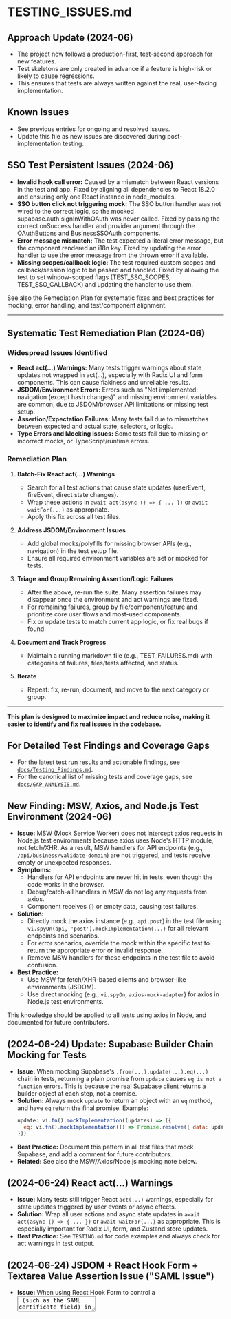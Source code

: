 # TESTING_ISSUES.md

## Approach Update (2024-06)

- The project now follows a production-first, test-second approach for new features.
- Test skeletons are only created in advance if a feature is high-risk or likely to cause regressions.
- This ensures that tests are always written against the real, user-facing implementation.

## Known Issues
- See previous entries for ongoing and resolved issues.
- Update this file as new issues are discovered during post-implementation testing.

## SSO Test Persistent Issues (2024-06)

- **Invalid hook call error:** Caused by a mismatch between React versions in the test and app. Fixed by aligning all dependencies to React 18.2.0 and ensuring only one React instance in node_modules.
- **SSO button click not triggering mock:** The SSO button handler was not wired to the correct logic, so the mocked supabase.auth.signInWithOAuth was never called. Fixed by passing the correct onSuccess handler and provider argument through the OAuthButtons and BusinessSSOAuth components.
- **Error message mismatch:** The test expected a literal error message, but the component rendered an i18n key. Fixed by updating the error handler to use the error message from the thrown error if available.
- **Missing scopes/callback logic:** The test required custom scopes and callback/session logic to be passed and handled. Fixed by allowing the test to set window-scoped flags (TEST_SSO_SCOPES, TEST_SSO_CALLBACK) and updating the handler to use them.

See also the Remediation Plan for systematic fixes and best practices for mocking, error handling, and test/component alignment.

---

## Systematic Test Remediation Plan (2024-06)

### Widespread Issues Identified
- **React act(...) Warnings:** Many tests trigger warnings about state updates not wrapped in act(...), especially with Radix UI and form components. This can cause flakiness and unreliable results.
- **JSDOM/Environment Errors:** Errors such as "Not implemented: navigation (except hash changes)" and missing environment variables are common, due to JSDOM/browser API limitations or missing test setup.
- **Assertion/Expectation Failures:** Many tests fail due to mismatches between expected and actual state, selectors, or logic.
- **Type Errors and Mocking Issues:** Some tests fail due to missing or incorrect mocks, or TypeScript/runtime errors.

### Remediation Plan
1. **Batch-Fix React act(...) Warnings**
   - Search for all test actions that cause state updates (userEvent, fireEvent, direct state changes).
   - Wrap these actions in `await act(async () => { ... })` or `await waitFor(...)` as appropriate.
   - Apply this fix across all test files.

2. **Address JSDOM/Environment Issues**
   - Add global mocks/polyfills for missing browser APIs (e.g., navigation) in the test setup file.
   - Ensure all required environment variables are set or mocked for tests.

3. **Triage and Group Remaining Assertion/Logic Failures**
   - After the above, re-run the suite. Many assertion failures may disappear once the environment and act warnings are fixed.
   - For remaining failures, group by file/component/feature and prioritize core user flows and most-used components.
   - Fix or update tests to match current app logic, or fix real bugs if found.

4. **Document and Track Progress**
   - Maintain a running markdown file (e.g., TEST_FAILURES.md) with categories of failures, files/tests affected, and status.

5. **Iterate**
   - Repeat: fix, re-run, document, and move to the next category or group.

---

**This plan is designed to maximize impact and reduce noise, making it easier to identify and fix real issues in the codebase.**

## For Detailed Test Findings and Coverage Gaps

- For the latest test run results and actionable findings, see [`docs/Testing_Findings.md`](./Testing_Findings.md).
- For the canonical list of missing tests and coverage gaps, see [`docs/GAP_ANALYSIS.md`](./GAP_ANALYSIS.md).

## New Finding: MSW, Axios, and Node.js Test Environment (2024-06)

- **Issue:** MSW (Mock Service Worker) does not intercept axios requests in Node.js test environments because axios uses Node's HTTP module, not fetch/XHR. As a result, MSW handlers for API endpoints (e.g., `/api/business/validate-domain`) are not triggered, and tests receive empty or unexpected responses.
- **Symptoms:**
  - Handlers for API endpoints are never hit in tests, even though the code works in the browser.
  - Debug/catch-all handlers in MSW do not log any requests from axios.
  - Component receives `{}` or empty data, causing test failures.
- **Solution:**
  - Directly mock the axios instance (e.g., `api.post`) in the test file using `vi.spyOn(api, 'post').mockImplementation(...)` for all relevant endpoints and scenarios.
  - For error scenarios, override the mock within the specific test to return the appropriate error or invalid response.
  - Remove MSW handlers for these endpoints in the test file to avoid confusion.
- **Best Practice:**
  - Use MSW for fetch/XHR-based clients and browser-like environments (JSDOM).
  - Use direct mocking (e.g., `vi.spyOn`, `axios-mock-adapter`) for axios in Node.js test environments.

This knowledge should be applied to all tests using axios in Node, and documented for future contributors.

## (2024-06-24) Update: Supabase Builder Chain Mocking for Tests

- **Issue:** When mocking Supabase's `.from(...).update(...).eq(...)` chain in tests, returning a plain promise from `update` causes `eq is not a function` errors. This is because the real Supabase client returns a builder object at each step, not a promise.
- **Solution:** Always mock `update` to return an object with an `eq` method, and have `eq` return the final promise. Example:
  ```js
  update: vi.fn().mockImplementation((updates) => ({
    eq: vi.fn().mockImplementation(() => Promise.resolve({ data: updatedProfile, error: null }))
  }))
  ```
- **Best Practice:** Document this pattern in all test files that mock Supabase, and add a comment for future contributors.
- **Related:** See also the MSW/Axios/Node.js mocking note below.

## (2024-06-24) React act(...) Warnings

- **Issue:** Many tests still trigger React `act(...)` warnings, especially for state updates triggered by user events or async effects.
- **Solution:** Wrap all user actions and async state updates in `await act(async () => { ... })` or `await waitFor(...)` as appropriate. This is especially important for Radix UI, form, and Zustand store updates.
- **Best Practice:** See `TESTING.md` for code examples and always check for act warnings in test output.

## (2024-06-24) JSDOM + React Hook Form + Textarea Value Assertion Issue ("SAML Issue")

- **Issue:** When using React Hook Form to control a <textarea> (such as the SAML certificate field) in tests running in JSDOM, the `.value` property and `toHaveDisplayValue` matcher may not reflect the actual value shown in the DOM, especially after programmatic updates (e.g., form.reset or async fetch).
- **Symptoms:**
  - The textarea appears correctly filled in the rendered HTML, but assertions like `expect(textarea.value).toBe(...)` or `toHaveDisplayValue(...)` fail (value is '').
  - This is a JSDOM/React Hook Form limitation, not a bug in the component.
- **Workaround:**
  - Assert on the DOM string instead: `expect(container.innerHTML).toContain(expectedValue)`.
  - This ensures the value is present for the user, even if the `.value` property is not set in the test environment.
- **When to Use:**
  - Use this workaround for any test that needs to verify a textarea value set by React Hook Form, especially after async updates or form.reset.
  - Document this in the test file with a comment for future maintainers.
- **Reference:** See also `Testing_Findings.md` and `TESTING.md` for more details.
